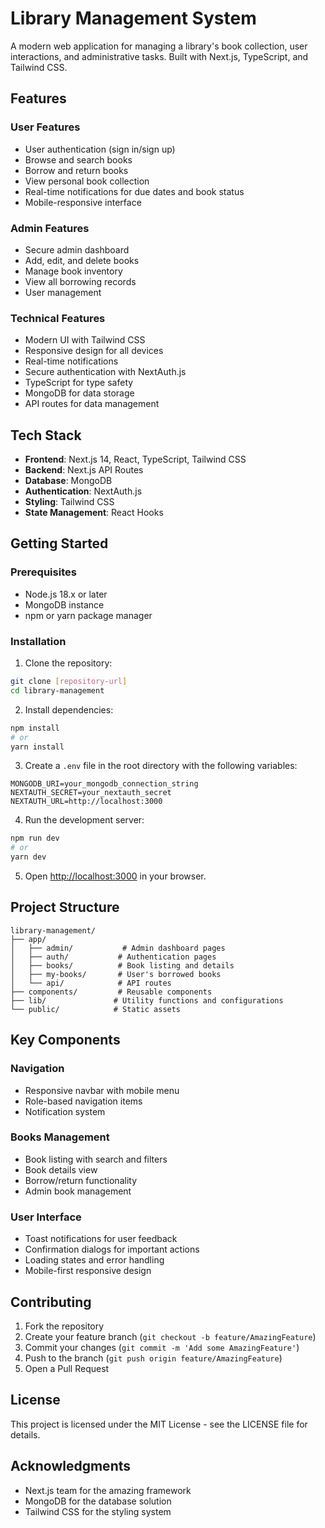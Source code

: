 # Library Management System

A modern web application for managing a library's book collection, user interactions, and administrative tasks. Built with Next.js, TypeScript, and Tailwind CSS.

## Features

### User Features
- User authentication (sign in/sign up)
- Browse and search books
- Borrow and return books
- View personal book collection
- Real-time notifications for due dates and book status
- Mobile-responsive interface

### Admin Features
- Secure admin dashboard
- Add, edit, and delete books
- Manage book inventory
- View all borrowing records
- User management

### Technical Features
- Modern UI with Tailwind CSS
- Responsive design for all devices
- Real-time notifications
- Secure authentication with NextAuth.js
- TypeScript for type safety
- MongoDB for data storage
- API routes for data management

## Tech Stack

- **Frontend**: Next.js 14, React, TypeScript, Tailwind CSS
- **Backend**: Next.js API Routes
- **Database**: MongoDB
- **Authentication**: NextAuth.js
- **Styling**: Tailwind CSS
- **State Management**: React Hooks

## Getting Started

### Prerequisites

- Node.js 18.x or later
- MongoDB instance
- npm or yarn package manager

### Installation

1. Clone the repository:
```bash
git clone [repository-url]
cd library-management
```

2. Install dependencies:
```bash
npm install
# or
yarn install
```

3. Create a `.env` file in the root directory with the following variables:
```env
MONGODB_URI=your_mongodb_connection_string
NEXTAUTH_SECRET=your_nextauth_secret
NEXTAUTH_URL=http://localhost:3000
```

4. Run the development server:
```bash
npm run dev
# or
yarn dev
```

5. Open [http://localhost:3000](http://localhost:3000) in your browser.

## Project Structure

```
library-management/
├── app/
│   ├── admin/           # Admin dashboard pages
│   ├── auth/           # Authentication pages
│   ├── books/          # Book listing and details
│   ├── my-books/       # User's borrowed books
│   └── api/            # API routes
├── components/         # Reusable components
├── lib/               # Utility functions and configurations
└── public/            # Static assets
```

## Key Components

### Navigation
- Responsive navbar with mobile menu
- Role-based navigation items
- Notification system

### Books Management
- Book listing with search and filters
- Book details view
- Borrow/return functionality
- Admin book management

### User Interface
- Toast notifications for user feedback
- Confirmation dialogs for important actions
- Loading states and error handling
- Mobile-first responsive design

## Contributing

1. Fork the repository
2. Create your feature branch (`git checkout -b feature/AmazingFeature`)
3. Commit your changes (`git commit -m 'Add some AmazingFeature'`)
4. Push to the branch (`git push origin feature/AmazingFeature`)
5. Open a Pull Request

## License

This project is licensed under the MIT License - see the LICENSE file for details.

## Acknowledgments

- Next.js team for the amazing framework
- MongoDB for the database solution
- Tailwind CSS for the styling system

